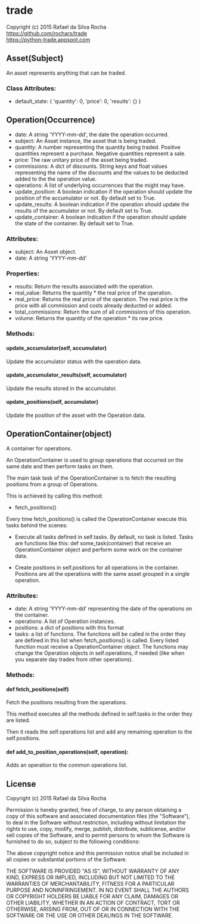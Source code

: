# trade
Copyright (c) 2015 Rafael da Silva Rocha  
https://github.com/rochars/trade  
https://python-trade.appspot.com


## Asset(Subject)
An asset represents anything that can be traded.

### Class Attributes:
+ default_state: { 'quantity': 0, 'price': 0, 'results': {} }


## Operation(Occurrence)
+ date: A string 'YYYY-mm-dd', the date the operation occurred.
+ subject: An Asset instance, the asset that is being traded.
+ quantity: A number representing the quantity being traded. Positive quantities represent a purchase. Negative quantities represent a sale.
+ price: The raw unitary price of the asset being traded.
+ commissions: A dict of discounts. String keys and float values representing the name of the discounts and the values to be deducted added to the the operation value.
+ operations: A list of underlying occurrences that the might may have.
+ update_position: A boolean indication if the operation should update the position of the accumulator or not. By default set to True.
+ update_results: A boolean indication if the operation should update the results of the accumulator or not. By default set to True.
+ update_container: A boolean indication if the operation should update the state of the container. By default set to True.

### Attributes:
+ subject: An Asset object.
+ date: A string 'YYYY-mm-dd'

### Properties:
+ results: Return the results associated with the operation.
+ real_value: Returns the quantity * the real price of the operation.
+ real_price: Returns the real price of the operation. The real price is the price with all commission and costs already deducted or added.
+ total_commissions: Return the sum of all commissions of this operation.
+ volume: Returns the quantity of the operation * its raw price.

### Methods:

#### update_accumulator(self, accumulator)
Update the accumulator status with the operation data.

#### update_accumulator_results(self, accumulator)
Update the results stored in the accumulator.

#### update_positions(self, accumulator)
Update the position of the asset with the Operation data.


## OperationContainer(object)
A container for operations.

An OperationContainer is used to group operations that occurred on
the same date and then perform tasks on them.

The main task task of the OperationContainer is to fetch the
resulting positions from a group of Operations.

This is achieved by calling this method:
- fetch_positions()

Every time fetch_positions() is called the OperationContainer
execute this tasks behind the scenes:

- Execute all tasks defined in self.tasks. By default, no task is
  listed. Tasks are functions like this:
        def some_task(container)
  that receive an OperationContainer object and perform some work
  on the container data.

- Create positions in self.positions for all operations in
  the container. Positions are all the operations with the same
  asset grouped in a single operation.


### Attributes:
+ date: A string 'YYYY-mm-dd' representing the date of the operations on the container.
+ operations: A list of Operation instances.
+ positions: a dict of positions with this format
+ tasks: a list of functions. The functions will be called in the order they are defined in this list when fetch_positions() is called. Every listed function must receive a OperationContainer object. The functions may change the Operation objects in self.operations, if needed (like when you separate day trades from other operations).

### Methods:

#### def fetch_positions(self)
Fetch the positions resulting from the operations.

This method executes all the methods defined in self.tasks
in the order they are listed.

Then it reads the self.operations list and add any remaining
operation to the self.positions.


#### def add_to_position_operations(self, operation):
Adds an operation to the common operations list.


## License
Copyright (c) 2015 Rafael da Silva Rocha

Permission is hereby granted, free of charge, to any person obtaining a copy
of this software and associated documentation files (the "Software"), to deal
in the Software without restriction, including without limitation the rights
to use, copy, modify, merge, publish, distribute, sublicense, and/or sell
copies of the Software, and to permit persons to whom the Software is
furnished to do so, subject to the following conditions:

The above copyright notice and this permission notice shall be included in
all copies or substantial portions of the Software.

THE SOFTWARE IS PROVIDED "AS IS", WITHOUT WARRANTY OF ANY KIND, EXPRESS OR
IMPLIED, INCLUDING BUT NOT LIMITED TO THE WARRANTIES OF MERCHANTABILITY,
FITNESS FOR A PARTICULAR PURPOSE AND NONINFRINGEMENT. IN NO EVENT SHALL THE
AUTHORS OR COPYRIGHT HOLDERS BE LIABLE FOR ANY CLAIM, DAMAGES OR OTHER
LIABILITY, WHETHER IN AN ACTION OF CONTRACT, TORT OR OTHERWISE, ARISING FROM,
OUT OF OR IN CONNECTION WITH THE SOFTWARE OR THE USE OR OTHER DEALINGS IN
THE SOFTWARE.
